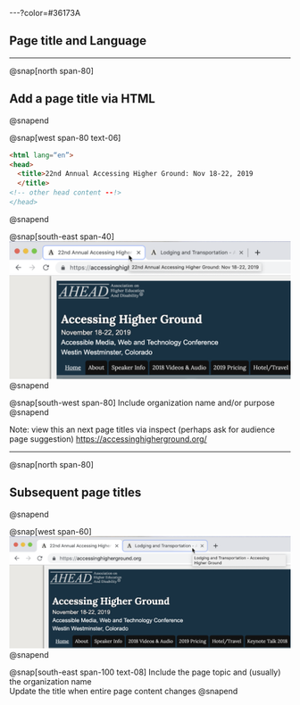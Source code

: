 ---?color=#36173A
## Page title and Language

---
@snap[north span-80]
## Add a page title via HTML
@snapend

@snap[west span-80 text-06]
```html zoom-15 code-wrap
<html lang=“en”>
<head>
  <title>22nd Annual Accessing Higher Ground: Nov 18-22, 2019
  </title>
<!-- other head content --!>
</head>
```
@snapend

@snap[south-east span-40]
![22nd Annual Accessing Higher Ground: Nov 18-22, 2019 page title](common/techniques/title-and-language/img/242-AHG-home.png)
@snapend

@snap[south-west span-80]
Include organization name and/or purpose
@snapend

Note: view this an next page titles via inspect (perhaps ask for audience page suggestion) https://accessinghigherground.org/

---
@snap[north span-80]
## Subsequent page titles
@snapend

@snap[west span-60]
![Lodging & Transportation - Accessing Higher Ground page title](common/techniques/title-and-language/img/242-AHG-lodging.png)
@snapend

@snap[south-east span-100 text-08]
Include the page topic and (usually) the organization name<br>Update the title when entire page content changes
@snapend
